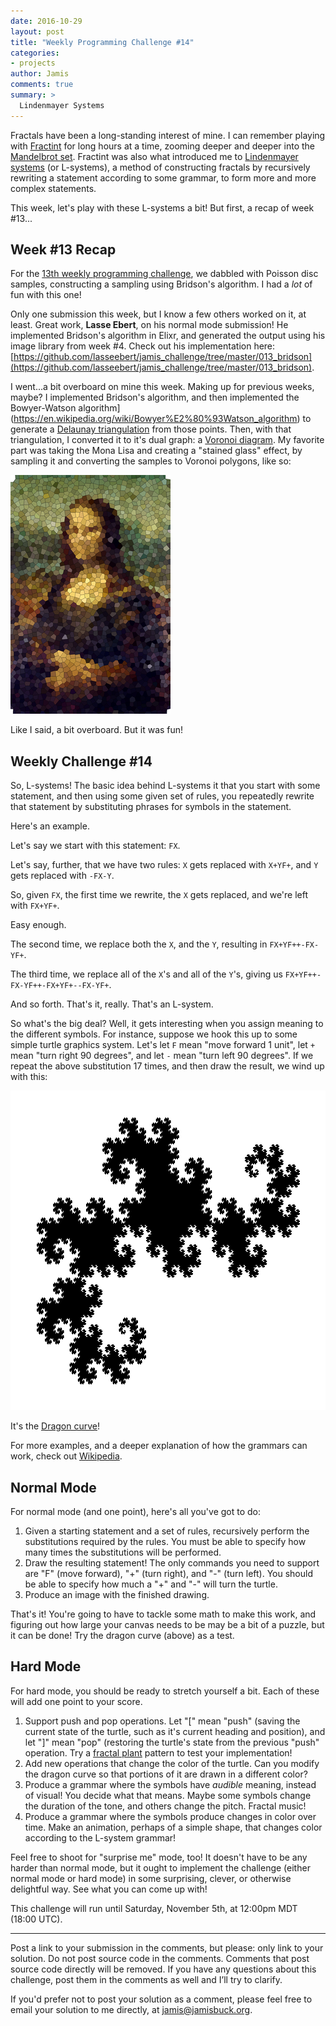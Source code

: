 ```yaml
---
date: 2016-10-29
layout: post
title: "Weekly Programming Challenge #14"
categories:
- projects
author: Jamis
comments: true
summary: >
  Lindenmayer Systems
---
```


Fractals have been a long-standing interest of mine. I can remember playing with [Fractint](https://fractint.org/) for long hours at a time, zooming deeper and deeper into the [Mandelbrot set](https://en.wikipedia.org/wiki/Mandelbrot_set). Fractint was also what introduced me to [Lindenmayer systems](https://en.wikipedia.org/wiki/L-system) (or L-systems), a method of constructing fractals by recursively rewriting a statement according to some grammar, to form more and more complex statements.

This week, let's play with these L-systems a bit! But first, a recap of week #13...


## Week #13 Recap

For the [13th weekly programming challenge](http://weblog.jamisbuck.org/2016/10/22/weekly-programming-challenge-13.html), we dabbled with Poisson disc samples, constructing a sampling using Bridson's algorithm. I had a _lot_ of fun with this one!

Only one submission this week, but I know a few others worked on it, at least. Great work, **Lasse Ebert**, on his normal mode submission! He implemented Bridson's algorithm in Elixr, and generated the output using his image library from week #4. Check out his implementation here: [https://github.com/lasseebert/jamis_challenge/tree/master/013_bridson](https://github.com/lasseebert/jamis_challenge/tree/master/013_bridson).

I went...a bit overboard on mine this week. Making up for previous weeks, maybe? I implemented Bridson's algorithm, and then implemented the Bowyer-Watson algorithm](https://en.wikipedia.org/wiki/Bowyer%E2%80%93Watson_algorithm) to generate a [Delaunay triangulation](https://en.wikipedia.org/wiki/Delaunay_triangulation) from those points. Then, with that triangulation, I converted it to it's dual graph: a [Voronoi diagram](https://en.wikipedia.org/wiki/Voronoi_diagram). My favorite part was taking the Mona Lisa and creating a "stained glass" effect, by sampling it and converting the samples to Voronoi polygons, like so:

<img src="/images/20161022-mona-lisa.png" width="256" height="382" class="center" />

Like I said, a bit overboard. But it was fun!


## Weekly Challenge #14

So, L-systems! The basic idea behind L-systems it that you start with some statement, and then using some given set of rules, you repeatedly rewrite that statement by substituting phrases for symbols in the statement.

Here's an example.

Let's say we start with this statement: `FX`.

Let's say, further, that we have two rules: `X` gets replaced with `X+YF+`, and `Y` gets replaced with `-FX-Y`.

So, given `FX`, the first time we rewrite, the `X` gets replaced, and we're left with `FX+YF+`.

Easy enough.

The second time, we replace both the `X`, and the `Y`, resulting in `FX+YF++-FX-YF+`.

The third time, we replace all of the `X`'s and all of the `Y`'s, giving us `FX+YF++-FX-YF++-FX+YF+--FX-YF+`.

And so forth. That's it, really. That's an L-system.

So what's the big deal? Well, it gets interesting when you assign meaning to the different symbols. For instance, suppose we hook this up to some simple turtle graphics system. Let's let `F` mean "move forward 1 unit", let `+` mean "turn right 90 degrees", and let `-` mean "turn left 90 degrees". If we repeat the above substitution 17 times, and then draw the result, we wind up with this:

<img src="/images/20161022-dragon.png" width="613" height="511" class="center" />

It's the [Dragon curve](https://en.wikipedia.org/wiki/Dragon_curve)!

For more examples, and a deeper explanation of how the grammars can work, check out [Wikipedia](https://en.wikipedia.org/wiki/L-system).

## Normal Mode

For normal mode (and one point), here's all you've got to do:

1. Given a starting statement and a set of rules, recursively perform the substitutions required by the rules. You must be able to specify how many times the substitutions will be performed.
2. Draw the resulting statement! The only commands you need to support are "F" (move forward), "+" (turn right), and "-" (turn left). You should be able to specify how much a "+" and "-" will turn the turtle.
3. Produce an image with the finished drawing.

That's it! You're going to have to tackle some math to make this work, and figuring out how large your canvas needs to be may be a bit of a puzzle, but it can be done! Try the dragon curve (above) as a test.


## Hard Mode

For hard mode, you should be ready to stretch yourself a bit. Each of these will add one point to your score.

1. Support push and pop operations. Let "[" mean "push" (saving the current state of the turtle, such as it's current heading and position), and let "]" mean "pop" (restoring the turtle's state from the previous "push" operation. Try a [fractal plant](https://en.wikipedia.org/wiki/L-system#Example_7:_Fractal_plant) pattern to test your implementation!
2. Add new operations that change the color of the turtle. Can you modify the dragon curve so that portions of it are drawn in a different color?
3. Produce a grammar where the symbols have _audible_ meaning, instead of visual! You decide what that means. Maybe some symbols change the duration of the tone, and others change the pitch. Fractal music!
4. Produce a grammar where the symbols produce changes in color over time. Make an animation, perhaps of a simple shape, that changes color according to the L-system grammar!

Feel free to shoot for "surprise me" mode, too! It doesn't have to be any harder than normal mode, but it ought to implement the challenge (either normal mode or hard mode) in some surprising, clever, or otherwise delightful way. See what you can come up with!

This challenge will run until Saturday, November 5th, at 12:00pm MDT (18:00 UTC).

* * *

Post a link to your submission in the comments, but please: only link to your solution. Do not post source code in the comments. Comments that post source code directly will be removed. If you have any questions about this challenge, post them in the comments as well and I’ll try to clarify.

If you'd prefer not to post your solution as a comment, please feel free to email your solution to me directly, at jamis@jamisbuck.org.
